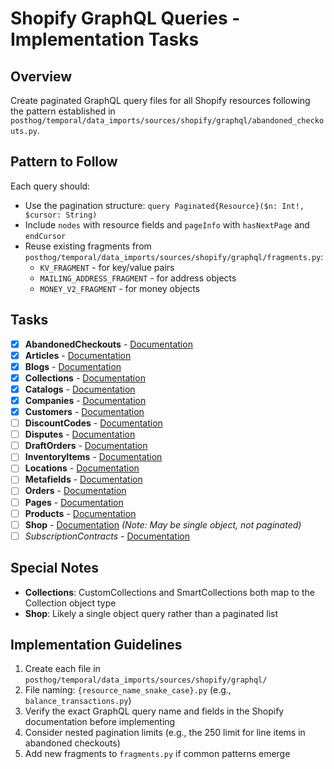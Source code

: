 # Shopify GraphQL Queries - Implementation Tasks

## Overview

Create paginated GraphQL query files for all Shopify resources following the pattern established in `posthog/temporal/data_imports/sources/shopify/graphql/abandoned_checkouts.py`.

## Pattern to Follow

Each query should:

- Use the pagination structure: `query Paginated{Resource}($n: Int!, $cursor: String)`
- Include `nodes` with resource fields and `pageInfo` with `hasNextPage` and `endCursor`
- Reuse existing fragments from `posthog/temporal/data_imports/sources/shopify/graphql/fragments.py`:
  - `KV_FRAGMENT` - for key/value pairs
  - `MAILING_ADDRESS_FRAGMENT` - for address objects
  - `MONEY_V2_FRAGMENT` - for money objects

## Tasks

- [x] **AbandonedCheckouts** - [Documentation](https://shopify.dev/docs/api/admin-graphql/latest/objects/abandonedcheckout)
- [x] **Articles** - [Documentation](https://shopify.dev/docs/api/admin-graphql/latest/objects/article)
- [x] **Blogs** - [Documentation](https://shopify.dev/docs/api/admin-graphql/latest/objects/blog)
- [x] **Collections** - [Documentation](https://shopify.dev/docs/api/admin-graphql/latest/objects/collection)
- [x] **Catalogs** - [Documentation](https://shopify.dev/docs/api/admin-graphql/latest/interfaces/catalog)
- [x] **Companies** - [Documentation](https://shopify.dev/docs/api/admin-graphql/latest/objects/company)
- [x] **Customers** - [Documentation](https://shopify.dev/docs/api/admin-graphql/latest/objects/customer)
- [ ] **DiscountCodes** - [Documentation](https://shopify.dev/docs/api/admin-graphql/latest/objects/priceruleuserror)
- [ ] **Disputes** - [Documentation](https://shopify.dev/docs/api/admin-graphql/latest/objects/shopifypaymentsdispute)
- [ ] **DraftOrders** - [Documentation](https://shopify.dev/docs/api/admin-graphql/latest/objects/draftorder)
- [ ] **InventoryItems** - [Documentation](https://shopify.dev/docs/api/admin-graphql/latest/objects/inventoryitem)
- [ ] **Locations** - [Documentation](https://shopify.dev/docs/api/admin-graphql/latest/objects/location)
- [ ] **Metafields** - [Documentation](https://shopify.dev/docs/api/admin-graphql/latest/objects/metafield)
- [ ] **Orders** - [Documentation](https://shopify.dev/docs/api/admin-graphql/latest/objects/order)
- [ ] **Pages** - [Documentation](https://shopify.dev/docs/api/admin-graphql/latest/objects/page)
- [ ] **Products** - [Documentation](https://shopify.dev/docs/api/admin-graphql/latest/objects/product)
- [ ] **Shop** - [Documentation](https://shopify.dev/docs/api/admin-graphql/latest/objects/shop) _(Note: May be single object, not paginated)_
- [ ] _SubscriptionContracts_ - [Documentation](https://shopify.dev/docs/api/admin-graphql/latest/objects/subscriptioncontract)

## Special Notes

- **Collections**: CustomCollections and SmartCollections both map to the Collection object type
- **Shop**: Likely a single object query rather than a paginated list

## Implementation Guidelines

1. Create each file in `posthog/temporal/data_imports/sources/shopify/graphql/`
2. File naming: `{resource_name_snake_case}.py` (e.g., `balance_transactions.py`)
3. Verify the exact GraphQL query name and fields in the Shopify documentation before implementing
4. Consider nested pagination limits (e.g., the 250 limit for line items in abandoned checkouts)
5. Add new fragments to `fragments.py` if common patterns emerge
